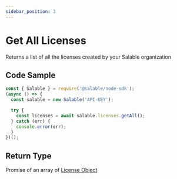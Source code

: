 ```yaml
---
sidebar_position: 3
---
```


# Get All Licenses

Returns a list of all the licenses created by your Salable organization

## Code Sample

```typescript
const { Salable } = require('@salable/node-sdk');
(async () => {
  const salable = new Salable('API-KEY');

  try {
    const licenses = await salable.licenses.getAll();
  } catch (err) {
    console.error(err);
  }
})();
```

## Return Type

Promise of an array of [License Object](https://docs.salable.app/api#tag/Licenses/operation/getLicenseByUuid)
